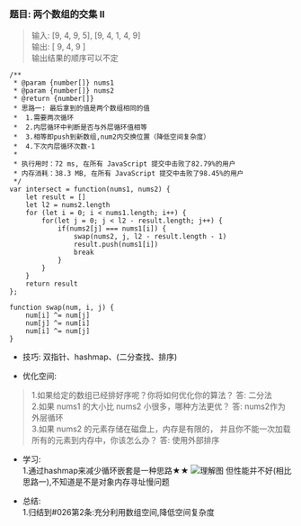 
### 题目: 两个数组的交集 II

> 输入: [9, 4, 9, 5], [9, 4, 1, 4, 9]  
> 输出: [ 9, 4, 9 ]  
> 输出结果的顺序可以不定

```
/**
 * @param {number[]} nums1
 * @param {number[]} nums2
 * @return {number[]}
 * 思路一: 最后拿到的值是两个数组相同的值
 *  1.需要两次循环
 *  2.内层循环中判断是否与外层循环值相等
 *  3.相等即push到新数组,num2内交换位置（降低空间复杂度）
 *  4.下次内层循环次数-1
 * 
 * 执行用时：72 ms, 在所有 JavaScript 提交中击败了82.79%的用户
 * 内存消耗：38.3 MB, 在所有 JavaScript 提交中击败了98.45%的用户
 */
var intersect = function(nums1, nums2) {
    let result = []
    let l2 = nums2.length
    for (let i = 0; i < nums1.length; i++) {
        for(let j = 0; j < l2 - result.length; j++) {
            if(nums2[j] === nums1[i]) {
                swap(nums2, j, l2 - result.length - 1)
                result.push(nums1[i])
                break
            }
        }
    }
    return result
};

function swap(num, i, j) {
    num[i] ^= num[j]
    num[j] ^= num[i]
    num[i] ^= num[j]
}
```

* 技巧: 双指针、hashmap、(二分查找、排序)

* 优化空间:  
> 1.如果给定的数组已经排好序呢？你将如何优化你的算法？  答: 二分法  
> 2.如果 nums1 的大小比 nums2 小很多，哪种方法更优？  答: nums2作为外层循环  
> 3.如果 nums2 的元素存储在磁盘上，内存是有限的，
> 并且你不能一次加载所有的元素到内存中，你该怎么办？ 答: 使用外部排序  

* 学习:  
1.通过hashmap来减少循环嵌套是一种思路★★
![理解图](http://120.79.201.10:9000/leetcode_pic/350_01.gif)
但性能并不好(相比思路一),不知道是不是对象内存寻址慢问题

* 总结:  
1.归结到#026第2条:充分利用数组空间,降低空间复杂度
